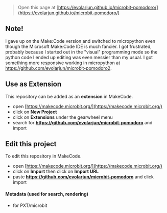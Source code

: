
> Open this page at [https://evolarjun.github.io/microbit-pomodoro/](https://evolarjun.github.io/microbit-pomodoro/)

## Note!

I gave up on the Make:Code version and switched to micropython even though the Microsoft Make:Code IDE is much fancier. I got frustrated, probably because I started out in the "visual" programming mode so the python code I ended up editing was even messier than my usual. I got something more responsive working in micropython at https://github.com/evolarjun/microbit-pomodoro2.

## Use as Extension

This repository can be added as an **extension** in MakeCode.

* open [https://makecode.microbit.org/](https://makecode.microbit.org/)
* click on **New Project**
* click on **Extensions** under the gearwheel menu
* search for **https://github.com/evolarjun/microbit-pomodoro** and import

## Edit this project

To edit this repository in MakeCode.

* open [https://makecode.microbit.org/](https://makecode.microbit.org/)
* click on **Import** then click on **Import URL**
* paste **https://github.com/evolarjun/microbit-pomodoro** and click import

#### Metadata (used for search, rendering)

* for PXT/microbit
<script src="https://makecode.com/gh-pages-embed.js"></script><script>makeCodeRender("{{ site.makecode.home_url }}", "{{ site.github.owner_name }}/{{ site.github.repository_name }}");</script>
